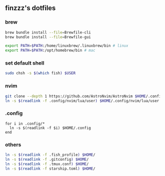 ## finzzz's dotfiles

### brew

```bash
brew bundle install --file=Brewfile-cli
brew bundle install --file=Brewfile-gui

export PATH=$PATH:/home/linuxbrew/.linuxbrew/bin # linux
export PATH=$PATH:/opt/homebrew/bin # mac
```

### set default shell

```bash
sudo chsh -s $(which fish) $USER
```

### nvim

```bash
git clone --depth 1 https://github.com/AstroNvim/AstroNvim $HOME/.config/nvim
ln -s $(readlink -f .config/nvim/lua/user) $HOME/.config/nvim/lua/user
```

### .config

```fish
for i in .config/*
  ln -s $(readlink -f $i) $HOME/.config
end
```

### others

```bash
ln -s $(readlink -f .fish_profile) $HOME/
ln -s $(readlink -f .gitconfig) $HOME/
ln -s $(readlink -f .tmux.conf) $HOME/
ln -s $(readlink -f starship.toml) $HOME/
```
